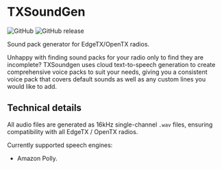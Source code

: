 TXSoundGen
==========

![GitHub](https://img.shields.io/github/license/benfairless/txsoundgen?style=flat-square)
![GitHub release](https://img.shields.io/github/v/release/benfairless/txsoundgen?style=flat-square)

Sound pack generator for EdgeTX/OpenTX radios.

Unhappy with finding sound packs for your radio only to find they are incomplete?
TXSoundgen uses cloud text-to-speech generation to create comprehensive voice packs to
suit your needs, giving you a consistent voice pack that covers default sounds as well
as any custom lines you would like to add.

## Technical details

All audio files are generated as 16kHz single-channel `.wav` files, ensuring
compatibility with all EdgeTX / OpenTX radios.

Currently supported speech engines:

- Amazon Polly.
